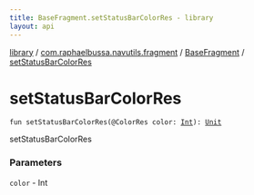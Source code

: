 ```yaml
---
title: BaseFragment.setStatusBarColorRes - library
layout: api
---
```


<div class='api-docs-breadcrumbs'><a href="../../index.html">library</a> / <a href="../index.html">com.raphaelbussa.navutils.fragment</a> / <a href="index.html">BaseFragment</a> / <a href="./set-status-bar-color-res.html">setStatusBarColorRes</a></div>

# setStatusBarColorRes

<div class="signature"><code><span class="keyword">fun </span><span class="identifier">setStatusBarColorRes</span><span class="symbol">(</span><span class="identifier">@ColorRes</span> <span class="parameterName" id="com.raphaelbussa.navutils.fragment.BaseFragment$setStatusBarColorRes(kotlin.Int)/color">color</span><span class="symbol">:</span>&nbsp;<a href="https://kotlinlang.org/api/latest/jvm/stdlib/kotlin/-int/index.html"><span class="identifier">Int</span></a><span class="symbol">)</span><span class="symbol">: </span><a href="https://kotlinlang.org/api/latest/jvm/stdlib/kotlin/-unit/index.html"><span class="identifier">Unit</span></a></code></div>

setStatusBarColorRes

### Parameters

<code>color</code> - Int